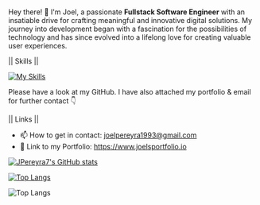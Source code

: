 ###
Hey there! 👋 I'm Joel, a passionate **Fullstack Software Engineer** with an insatiable drive for crafting meaningful and innovative digital solutions. My journey into development began with a fascination for the possibilities of technology and has since evolved into a lifelong love for creating valuable user experiences.

|| Skills ||

[![My Skills](https://skillicons.dev/icons?i=js,ts,react,vue,nodejs,nextjs,nuxt,express,mysql,mongodb,redux,sequelize,prisma,cypress,jest,tailwind,bootstrap,materialui,powershell,bash,npm,babel,vite,git,netlify,vercel,heroku,html,css,sass,figma,vscode,replit&perline=9)](https://skillicons.dev) 

Please have a look at my GitHub. I have also attached my portfolio & email for further contact 👇

|| Links ||

- 📫 How to get in contact: joelpereyra1993@gmail.com
-  📔 Link to my Portfolio: https://www.joelsportfolio.io

[![JPereyra7's GitHub stats](https://github-readme-stats.vercel.app/api?username=JPereyra7&show_icons=true&theme=noctis_minimus )](https://github.com/JPereyra7/github-readme-stats)

[![Top Langs](https://github-readme-stats.vercel.app/api/top-langs/?username=JPereyra7&langs_count=20&show_icons=true&theme=noctis_minimus&card_width=465)](https://github.com/JPereyra7/github-readme-stats)

![Top Langs](https://github-readme-stats.vercel.app/api/top-langs/?username=JPereyra7&langs_count=20)

